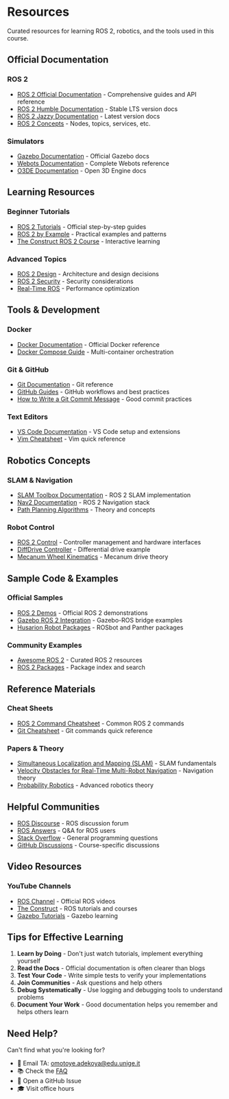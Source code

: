 # Resources

Curated resources for learning ROS 2, robotics, and the tools used in this course.

## Official Documentation

### ROS 2

- [ROS 2 Official Documentation](https://docs.ros.org/) - Comprehensive guides and API reference
- [ROS 2 Humble Documentation](https://docs.ros.org/en/humble/) - Stable LTS version docs
- [ROS 2 Jazzy Documentation](https://docs.ros.org/en/jazzy/) - Latest version docs
- [ROS 2 Concepts](https://docs.ros.org/en/humble/Concepts.html) - Nodes, topics, services, etc.

### Simulators

- [Gazebo Documentation](https://gazebosim.org/docs/garden) - Official Gazebo docs
- [Webots Documentation](https://cyberbotics.com/doc) - Complete Webots reference
- [O3DE Documentation](https://o3de.org/docs/) - Open 3D Engine docs

## Learning Resources

### Beginner Tutorials

- [ROS 2 Tutorials](https://docs.ros.org/en/humble/Tutorials.html) - Official step-by-step guides
- [ROS 2 by Example](https://www.rosalanstewart.com/) - Practical examples and patterns
- [The Construct ROS 2 Course](https://www.theconstructsim.com/ros2-courses/) - Interactive learning

### Advanced Topics

- [ROS 2 Design](https://design.ros2.org/) - Architecture and design decisions
- [ROS 2 Security](https://docs.ros.org/en/humble/Concepts/Intermediate/About-Security.html) - Security considerations
- [Real-Time ROS](https://docs.ros.org/en/humble/Concepts/About-Different-Middleware-Vendors.html) - Performance optimization

## Tools & Development

### Docker

- [Docker Documentation](https://docs.docker.com/) - Official Docker reference
- [Docker Compose Guide](https://docs.docker.com/compose/) - Multi-container orchestration

### Git & GitHub

- [Git Documentation](https://git-scm.com/doc) - Git reference
- [GitHub Guides](https://guides.github.com/) - GitHub workflows and best practices
- [How to Write a Git Commit Message](https://chris.beams.io/posts/git-commit/) - Good commit practices

### Text Editors

- [VS Code Documentation](https://code.visualstudio.com/docs) - VS Code setup and extensions
- [Vim Cheatsheet](https://vim.rtorr.com/) - Vim quick reference

## Robotics Concepts

### SLAM & Navigation

- [SLAM Toolbox Documentation](https://github.com/SteveMacenski/slam_toolbox) - ROS 2 SLAM implementation
- [Nav2 Documentation](https://navigation.ros.org/) - ROS 2 Navigation stack
- [Path Planning Algorithms](https://en.wikipedia.org/wiki/Motion_planning) - Theory and concepts

### Robot Control

- [ROS 2 Control](https://control.ros.org/) - Controller management and hardware interfaces
- [DiffDrive Controller](https://github.com/ros-controls/ros2_controllers/tree/master/diff_drive_controller) - Differential drive example
- [Mecanum Wheel Kinematics](https://en.wikipedia.org/wiki/Mecanum_wheel) - Mecanum drive theory

## Sample Code & Examples

### Official Samples

- [ROS 2 Demos](https://github.com/ros2/demos) - Official ROS 2 demonstrations
- [Gazebo ROS 2 Integration](https://github.com/gazebosim/ros_gz) - Gazebo-ROS bridge examples
- [Husarion Robot Packages](https://github.com/husarion) - ROSbot and Panther packages

### Community Examples

- [Awesome ROS 2](https://github.com/fkromer/awesome-ros2) - Curated ROS 2 resources
- [ROS 2 Packages](https://index.ros.org/packages/) - Package index and search

## Reference Materials

### Cheat Sheets

- [ROS 2 Command Cheatsheet](https://www.rosalanstewart.com/cheatsheet/) - Common ROS 2 commands
- [Git Cheatsheet](https://github.gitcheatsheet.org/) - Git commands quick reference

### Papers & Theory

- [Simultaneous Localization and Mapping (SLAM)](https://en.wikipedia.org/wiki/Simultaneous_localization_and_mapping) - SLAM fundamentals
- [Velocity Obstacles for Real-Time Multi-Robot Navigation](https://en.wikipedia.org/wiki/Velocity_obstacle) - Navigation theory
- [Probability Robotics](https://www.probabilistic-robotics.org/) - Advanced robotics theory

## Helpful Communities

- [ROS Discourse](https://discourse.ros.org/) - ROS discussion forum
- [ROS Answers](https://answers.ros.org/) - Q&A for ROS users
- [Stack Overflow](https://stackoverflow.com/questions/tagged/ros) - General programming questions
- [GitHub Discussions](https://github.com/RICE-unige/experimental_robotics/discussions) - Course-specific discussions

## Video Resources

### YouTube Channels

- [ROS Channel](https://www.youtube.com/channel/UCa0H69c56V-dYlgstpxp5dw) - Official ROS videos
- [The Construct](https://www.youtube.com/c/TheConstruct) - ROS tutorials and courses
- [Gazebo Tutorials](https://www.youtube.com/channel/UCaHAEDVtYB8yZRVmxu0i2mw) - Gazebo learning

## Tips for Effective Learning

1. **Learn by Doing** - Don't just watch tutorials, implement everything yourself
2. **Read the Docs** - Official documentation is often clearer than blogs
3. **Test Your Code** - Write simple tests to verify your implementations
4. **Join Communities** - Ask questions and help others
5. **Debug Systematically** - Use logging and debugging tools to understand problems
6. **Document Your Work** - Good documentation helps you remember and helps others learn

## Need Help?

Can't find what you're looking for?

- 📧 Email TA: omotoye.adekoya@edu.unige.it
- 📚 Check the [FAQ](faq.md)
- 💬 Open a GitHub Issue
- 🎓 Visit office hours
